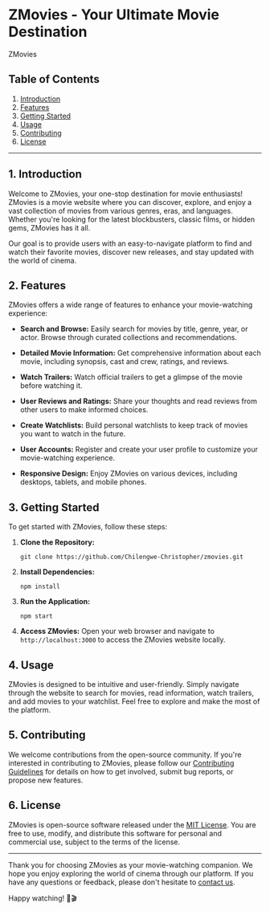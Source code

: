 # ZMovies - Your Ultimate Movie Destination

ZMovies
## Table of Contents
1. [Introduction](#introduction)
2. [Features](#features)
3. [Getting Started](#getting-started)
4. [Usage](#usage)
5. [Contributing](#contributing)
6. [License](#license)

---

## 1. Introduction

Welcome to ZMovies, your one-stop destination for movie enthusiasts! ZMovies is a movie website where you can discover, explore, and enjoy a vast collection of movies from various genres, eras, and languages. Whether you're looking for the latest blockbusters, classic films, or hidden gems, ZMovies has it all.

Our goal is to provide users with an easy-to-navigate platform to find and watch their favorite movies, discover new releases, and stay updated with the world of cinema.

## 2. Features

ZMovies offers a wide range of features to enhance your movie-watching experience:

- **Search and Browse:** Easily search for movies by title, genre, year, or actor. Browse through curated collections and recommendations.

- **Detailed Movie Information:** Get comprehensive information about each movie, including synopsis, cast and crew, ratings, and reviews.

- **Watch Trailers:** Watch official trailers to get a glimpse of the movie before watching it.

- **User Reviews and Ratings:** Share your thoughts and read reviews from other users to make informed choices.

- **Create Watchlists:** Build personal watchlists to keep track of movies you want to watch in the future.

- **User Accounts:** Register and create your user profile to customize your movie-watching experience.

- **Responsive Design:** Enjoy ZMovies on various devices, including desktops, tablets, and mobile phones.

## 3. Getting Started

To get started with ZMovies, follow these steps:

1. **Clone the Repository:**
   ```
   git clone https://github.com/Chilengwe-Christopher/zmovies.git
   ```

2. **Install Dependencies:**
   ```
   npm install
   ```

3. **Run the Application:**
   ```
   npm start
   ```

4. **Access ZMovies:**
   Open your web browser and navigate to `http://localhost:3000` to access the ZMovies website locally.

## 4. Usage

ZMovies is designed to be intuitive and user-friendly. Simply navigate through the website to search for movies, read information, watch trailers, and add movies to your watchlist. Feel free to explore and make the most of the platform.

## 5. Contributing

We welcome contributions from the open-source community. If you're interested in contributing to ZMovies, please follow our [Contributing Guidelines](CONTRIBUTING.md) for details on how to get involved, submit bug reports, or propose new features.

## 6. License

ZMovies is open-source software released under the [MIT License](LICENSE). You are free to use, modify, and distribute this software for personal and commercial use, subject to the terms of the license.

---

Thank you for choosing ZMovies as your movie-watching companion. We hope you enjoy exploring the world of cinema through our platform. If you have any questions or feedback, please don't hesitate to [contact us](mailto:contact@zmovies.com).

Happy watching! 🍿🎬
